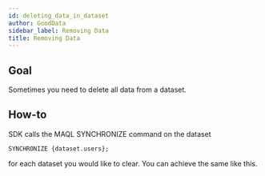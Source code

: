 ```yaml
---
id: deleting_data_in_dataset
author: GoodData
sidebar_label: Removing Data
title: Removing Data
---
```


Goal
-------

Sometimes you need to delete all data from a dataset.

How-to
--------

SDK calls the MAQL SYNCHRONIZE command on the dataset

    SYNCHRONIZE {dataset.users};

for each dataset you would like to clear. You can achieve the same like
this.


